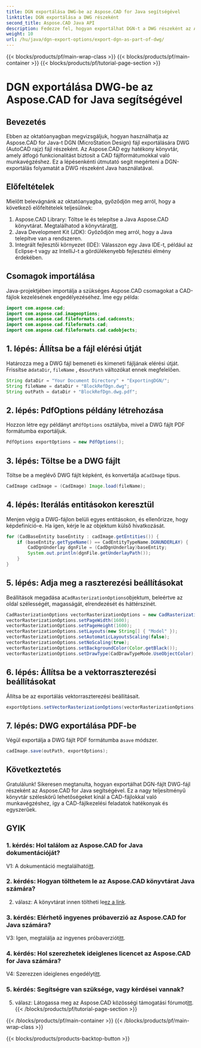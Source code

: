 ```yaml
---
title: DGN exportálása DWG-be az Aspose.CAD for Java segítségével
linktitle: DGN exportálása a DWG részeként
second_title: Aspose.CAD Java API
description: Fedezze fel, hogyan exportálhat DGN-t a DWG részeként az Aspose.CAD for Java segítségével. Kövesse lépésről lépésre útmutatónkat a hatékony CAD-fájlok kezeléséhez.
weight: 10
url: /hu/java/dgn-export-options/export-dgn-as-part-of-dwg/
---
```


{{< blocks/products/pf/main-wrap-class >}}
{{< blocks/products/pf/main-container >}}
{{< blocks/products/pf/tutorial-page-section >}}

# DGN exportálása DWG-be az Aspose.CAD for Java segítségével

## Bevezetés

Ebben az oktatóanyagban megvizsgáljuk, hogyan használhatja az Aspose.CAD for Java-t DGN (MicroStation Design) fájl exportálására DWG (AutoCAD rajz) fájl részeként. Az Aspose.CAD egy hatékony könyvtár, amely átfogó funkcionalitást biztosít a CAD fájlformátumokkal való munkavégzéshez. Ez a lépésenkénti útmutató segít megérteni a DGN-exportálás folyamatát a DWG részeként Java használatával.

## Előfeltételek

Mielőtt belevágnánk az oktatóanyagba, győződjön meg arról, hogy a következő előfeltételek teljesülnek:
1. Aspose.CAD Library: Töltse le és telepítse a Java Aspose.CAD könyvtárat. Megtalálhatod a könyvtárat[itt](https://releases.aspose.com/cad/java/).
2. Java Development Kit (JDK): Győződjön meg arról, hogy a Java telepítve van a rendszeren.
3. Integrált fejlesztői környezet (IDE): Válasszon egy Java IDE-t, például az Eclipse-t vagy az IntelliJ-t a gördülékenyebb fejlesztési élmény érdekében.

## Csomagok importálása

Java-projektjében importálja a szükséges Aspose.CAD csomagokat a CAD-fájlok kezelésének engedélyezéséhez. Íme egy példa:

```java
import com.aspose.cad;
import com.aspose.cad.imageoptions;
import com.aspose.cad.fileformats.cad.cadconsts;
import com.aspose.cad.fileformats.cad;
import com.aspose.cad.fileformats.cad.cadobjects;
```

## 1. lépés: Állítsa be a fájl elérési útját

 Határozza meg a DWG fájl bemeneti és kimeneti fájljának elérési útját. Frissítse a`dataDir`, `fileName` , és`outPath` változókat ennek megfelelően.

```java
String dataDir = "Your Document Directory" + "ExportingDGN/";
String fileName = dataDir + "BlockRefDgn.dwg";
String outPath = dataDir + "BlockRefDgn.dwg.pdf";
```

## 2. lépés: PdfOptions példány létrehozása

 Hozzon létre egy példányt a`PdfOptions` osztályba, mivel a DWG fájlt PDF formátumba exportáljuk.

```java
PdfOptions exportOptions = new PdfOptions();
```

## 3. lépés: Töltse be a DWG fájlt

 Töltse be a meglévő DWG fájlt képként, és konvertálja a`CadImage` típus.

```java
CadImage cadImage = (CadImage) Image.load(fileName);
```

## 4. lépés: Iterálás entitásokon keresztül

Menjen végig a DWG-fájlon belüli egyes entitásokon, és ellenőrizze, hogy képdefiníció-e. Ha igen, kérje le az objektum külső hivatkozását.

```java
for (CadBaseEntity baseEntity : cadImage.getEntities()) {
    if (baseEntity.getTypeName() == CadEntityTypeName.DGNUNDERLAY) {
        CadDgnUnderlay dgnFile = (CadDgnUnderlay)baseEntity;
        System.out.println(dgnFile.getUnderlayPath());
    }
}
```

## 5. lépés: Adja meg a raszterezési beállításokat

 Beállítások megadása a`CadRasterizationOptions`objektum, beleértve az oldal szélességét, magasságát, elrendezését és háttérszínét.

```java
CadRasterizationOptions vectorRasterizationOptions = new CadRasterizationOptions();
vectorRasterizationOptions.setPageWidth(1600);
vectorRasterizationOptions.setPageHeight(1600);
vectorRasterizationOptions.setLayouts(new String[] { "Model" });
vectorRasterizationOptions.setAutomaticLayoutsScaling(false);
vectorRasterizationOptions.setNoScaling(true);
vectorRasterizationOptions.setBackgroundColor(Color.getBlack());
vectorRasterizationOptions.setDrawType(CadDrawTypeMode.UseObjectColor);
```

## 6. lépés: Állítsa be a vektorraszterezési beállításokat

Állítsa be az exportálás vektorraszterezési beállításait.

```java
exportOptions.setVectorRasterizationOptions(vectorRasterizationOptions);
```

## 7. lépés: DWG exportálása PDF-be

 Végül exportálja a DWG fájlt PDF formátumba a`save` módszer.

```java
cadImage.save(outPath, exportOptions);
```

## Következtetés

Gratulálunk! Sikeresen megtanulta, hogyan exportálhat DGN-fájlt DWG-fájl részeként az Aspose.CAD for Java segítségével. Ez a nagy teljesítményű könyvtár széleskörű lehetőségeket kínál a CAD-fájlokkal való munkavégzéshez, így a CAD-fájlkezelési feladatok hatékonyak és egyszerűek.

## GYIK

### 1. kérdés: Hol találom az Aspose.CAD for Java dokumentációját?

 V1: A dokumentáció megtalálható[itt](https://reference.aspose.com/cad/java/).

### 2. kérdés: Hogyan tölthetem le az Aspose.CAD könyvtárat Java számára?

 2. válasz: A könyvtárat innen töltheti le[ez a link](https://releases.aspose.com/cad/java/).

### 3. kérdés: Elérhető ingyenes próbaverzió az Aspose.CAD for Java számára?

 V3: Igen, megtalálja az ingyenes próbaverziót[itt](https://releases.aspose.com/).

### 4. kérdés: Hol szerezhetek ideiglenes licencet az Aspose.CAD for Java számára?

 V4: Szerezzen ideiglenes engedélyt[itt](https://purchase.aspose.com/temporary-license/).

### 5. kérdés: Segítségre van szüksége, vagy kérdései vannak?

 5. válasz: Látogassa meg az Aspose.CAD közösségi támogatási fórumot[itt](https://forum.aspose.com/c/cad/19).
{{< /blocks/products/pf/tutorial-page-section >}}

{{< /blocks/products/pf/main-container >}}
{{< /blocks/products/pf/main-wrap-class >}}

{{< blocks/products/products-backtop-button >}}
